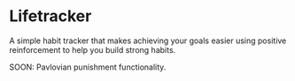 #  Lifetracker

A simple habit tracker that makes achieving your goals easier using positive reinforcement to help you build strong habits.

SOON: Pavlovian punishment functionality.

